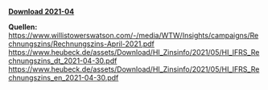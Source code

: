[**Download 2021-04**](https://downgit.github.io/#/home?url=https://github.com/GeorgGoldbach/Zinsarchiv/tree/master/2021-04)

**Quellen:**
https://www.willistowerswatson.com/-/media/WTW/Insights/campaigns/Rechnungszins/Rechnungszins-April-2021.pdf
https://www.heubeck.de/assets/Download/HI_Zinsinfo/2021/05/HI_IFRS_Rechnungszins_dt_2021-04-30.pdf
https://www.heubeck.de/assets/Download/HI_Zinsinfo/2021/05/HI_IFRS_Rechnungszins_en_2021-04-30.pdf
